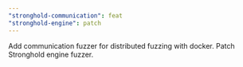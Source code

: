 ```yaml
---
"stronghold-communication": feat
"stronghold-engine": patch
---
```


Add communication fuzzer for distributed fuzzing with docker. 
Patch Stronghold engine fuzzer.